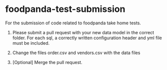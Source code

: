 # foodpanda-test-submission

For the submission of code related to foodpanda take home tests.

1. Please submit a pull request with your new data model in the correct folder.
   For each sql, a correctly written configuration header and yml file must be included.

2. Change the files order.csv and vendors.csv with the data files

3. [Optional] Merge the pull request.